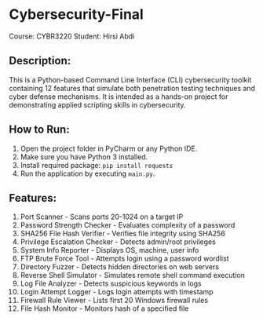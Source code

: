# Cybersecurity-Final
Course: CYBR3220
Student: Hirsi Abdi

Description:
------------
This is a Python-based Command Line Interface (CLI) cybersecurity toolkit containing 12 features that simulate both penetration testing techniques and cyber defense mechanisms. It is intended as a hands-on project for demonstrating applied scripting skills in cybersecurity.

How to Run:
------------
1. Open the project folder in PyCharm or any Python IDE.
2. Make sure you have Python 3 installed.
3. Install required package: `pip install requests`
4. Run the application by executing `main.py`.

Features:
----------
1. Port Scanner - Scans ports 20-1024 on a target IP
2. Password Strength Checker - Evaluates complexity of a password
3. SHA256 File Hash Verifier - Verifies file integrity using SHA256
4. Privilege Escalation Checker - Detects admin/root privileges
5. System Info Reporter - Displays OS, machine, user info
6. FTP Brute Force Tool - Attempts login using a password wordlist
7. Directory Fuzzer - Detects hidden directories on web servers
8. Reverse Shell Simulator - Simulates remote shell command execution
9. Log File Analyzer - Detects suspicious keywords in logs
10. Login Attempt Logger - Logs login attempts with timestamp
11. Firewall Rule Viewer - Lists first 20 Windows firewall rules
12. File Hash Monitor - Monitors hash of a specified file
